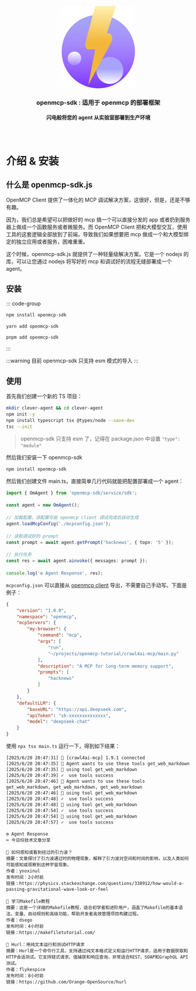 

<div align="center" style="margin-bottom: 30px; border-radius: .5em; border: 1px solid var(--vp-c-brand-2); background-color: var(--vp-bg-brand-2); padding: 30px 10px;">

<img src="/images/icons/openmcp-sdk.svg" width="200px"/>

<h3>openmcp-sdk : 适用于 openmcp 的部署框架</h3>
<h4>闪电般将您的 agent 从实验室部署到生产环境</h4>

</div>

# 介绍 & 安装

## 什么是 openmcp-sdk.js

OpenMCP Client 提供了一体化的 MCP 调试解决方案，这很好，但是，还是不够有趣。

因为，我们总是希望可以把做好的 mcp 搞一个可以直接分发的 app 或者扔到服务器上做成一个函数服务或者微服务。而 OpenMCP Client 把和大模型交互，使用工具的这套逻辑全部放到了前端，导致我们如果想要把 mcp 做成一个和大模型绑定的独立应用或者服务，困难重重。

这个时候，openmcp-sdk.js 就提供了一种轻量级解决方案。它是一个 nodejs 的库，可以让您通过 nodejs 将写好的 mcp 和调试好的流程无缝部署成一个 agent。


## 安装

::: code-group
```bash [npm]
npm install openmcp-sdk
```

```bash [yarn]
yarn add openmcp-sdk
```

```bash [pnpm]
pnpm add openmcp-sdk
```
:::

:::warning
目前 openmcp-sdk 只支持 esm 模式的导入
:::


## 使用

首先我们创建一个新的 TS 项目：

```bash
mkdir clever-agent && cd clever-agent
npm init -y
npm install typescript tsx @types/node --save-dev
tsc --init
```

> openmcp-sdk 只支持 esm 了，记得在 package.json 中设置 `"type": "module"`

然后我们安装一下 openmcp-sdk

```bash
npm install openmcp-sdk
```

然后我们创建文件 main.ts，直接简单几行代码就能把配置部署成一个 agent：

```typescript
import { OmAgent } from 'openmcp-sdk/service/sdk';

const agent = new OmAgent();

// 加载配置，该配置可由 openmcp client 调试完成后自动生成
agent.loadMcpConfig('./mcpconfig.json');

// 读取调试好的 prompt
const prompt = await agent.getPrompt('hacknews', { topn: '5' });    

// 执行任务
const res = await agent.ainvoke({ messages: prompt });

console.log('⚙️ Agent Response', res);
```

`mcpconfig.json` 可以直接从 [openmcp client](https://github.com/LSTM-Kirigaya/openmcp-client) 导出，不需要自己手动写。下面是例子：


```json
{
    "version": "1.0.0",
    "namespace": "openmcp",
    "mcpServers": {
        "my-browser": {
            "command": "mcp",
            "args": [
                "run",
                "~/projects/openmcp-tutorial/crawl4ai-mcp/main.py"
            ],
            "description": "A MCP for long-term memory support",
            "prompts": [
                "hacknews"
            ]
        }
    },
    "defaultLLM": {
        "baseURL": "https://api.deepseek.com",
        "apiToken": "sk-xxxxxxxxxxxxxx",
        "model": "deepseek-chat"
    }
}
```


使用 `npx tsx main.ts` 运行一下，得到如下结果：

```
[2025/6/20 20:47:31] 🚀 [crawl4ai-mcp] 1.9.1 connected
[2025/6/20 20:47:35] 🤖 Agent wants to use these tools get_web_markdown
[2025/6/20 20:47:35] 🔧 using tool get_web_markdown
[2025/6/20 20:47:39] ✓  use tools success
[2025/6/20 20:47:46] 🤖 Agent wants to use these tools get_web_markdown, get_web_markdown, get_web_markdown
[2025/6/20 20:47:46] 🔧 using tool get_web_markdown
[2025/6/20 20:47:48] ✓  use tools success
[2025/6/20 20:47:48] 🔧 using tool get_web_markdown
[2025/6/20 20:47:54] ✓  use tools success
[2025/6/20 20:47:54] 🔧 using tool get_web_markdown
[2025/6/20 20:47:57] ✓  use tools success

⚙️ Agent Response
⌨️ 今日份技术文章分享

📌 如何感知或看到经过的引力波？
摘要：文章探讨了引力波通过时的物理现象，解释了引力波对空间和时间的影响，以及人类如何可能感知或观察到这种宇宙现象。
作者：ynoxinul
发布时间：2小时前
链接：https://physics.stackexchange.com/questions/338912/how-would-a-passing-gravitational-wave-look-or-feel

📌 学习Makefile教程
摘要：这是一个详细的Makefile教程，适合初学者和进阶用户，涵盖了Makefile的基本语法、变量、自动规则和高级功能，帮助开发者高效管理项目构建过程。
作者：dsego
发布时间：4小时前
链接：https://makefiletutorial.com/

📌 Hurl：用纯文本运行和测试HTTP请求
摘要：Hurl是一个命令行工具，支持通过纯文本格式定义和运行HTTP请求，适用于数据获取和HTTP会话测试。它支持链式请求、值捕获和响应查询，非常适合REST、SOAP和GraphQL API测试。
作者：flykespice
发布时间：8小时前
链接：https://github.com/Orange-OpenSource/hurl
```
